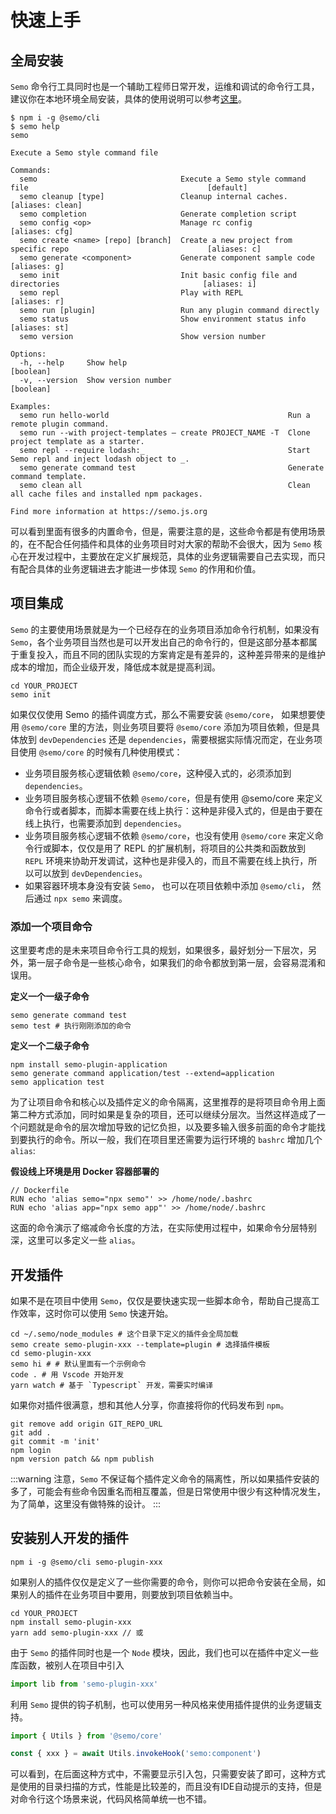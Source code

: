 # 快速上手

## 全局安装

`Semo` 命令行工具同时也是一个辅助工程师日常开发，运维和调试的命令行工具，建议你在本地环境全局安装，具体的使用说明可以参考[这里](https://semo.js.org)。

```
$ npm i -g @semo/cli
$ semo help
semo

Execute a Semo style command file

Commands:
  semo                                Execute a Semo style command file                                        [default]
  semo cleanup [type]                 Cleanup internal caches.                                          [aliases: clean]
  semo completion                     Generate completion script
  semo config <op>                    Manage rc config                                                    [aliases: cfg]
  semo create <name> [repo] [branch]  Create a new project from specific repo                               [aliases: c]
  semo generate <component>           Generate component sample code                                        [aliases: g]
  semo init                           Init basic config file and directories                                [aliases: i]
  semo repl                           Play with REPL                                                        [aliases: r]
  semo run [plugin]                   Run any plugin command directly
  semo status                         Show environment status info                                         [aliases: st]
  semo version                        Show version number

Options:
  -h, --help     Show help                                                                                     [boolean]
  -v, --version  Show version number                                                                           [boolean]

Examples:
  semo run hello-world                                        Run a remote plugin command.
  semo run --with project-templates — create PROJECT_NAME -T  Clone project template as a starter.
  semo repl --require lodash:_                                Start Semo repl and inject lodash object to _.
  semo generate command test                                  Generate command template.
  semo clean all                                              Clean all cache files and installed npm packages.

Find more information at https://semo.js.org
```

可以看到里面有很多的内置命令，但是，需要注意的是，这些命令都是有使用场景的，在不配合任何插件和具体的业务项目时对大家的帮助不会很大，因为 `Semo` 核心在开发过程中，主要放在定义扩展规范，具体的业务逻辑需要自己去实现，而只有配合具体的业务逻辑进去才能进一步体现 `Semo` 的作用和价值。

## 项目集成

`Semo` 的主要使用场景就是为一个已经存在的业务项目添加命令行机制，如果没有 `Semo`，各个业务项目当然也是可以开发出自己的命令行的，但是这部分基本都属于重复投入，而且不同的团队实现的方案肯定是有差异的，这种差异带来的是维护成本的增加，而企业级开发，降低成本就是提高利润。

```
cd YOUR_PROJECT
semo init
```

如果仅仅使用 Semo 的插件调度方式，那么不需要安装 `@semo/core`， 如果想要使用 `@semo/core` 里的方法，则业务项目要将 `@semo/core` 添加为项目依赖，但是具体放到 `devDependencies` 还是 `dependencies`，需要根据实际情况而定，在业务项目使用 `@semo/core` 的时候有几种使用模式：

- 业务项目服务核心逻辑依赖 `@semo/core`，这种侵入式的，必须添加到 `dependencies`。
- 业务项目服务核心逻辑不依赖 `@semo/core`，但是有使用 @semo/core 来定义命令行或者脚本，而脚本需要在线上执行：这种是非侵入式的，但是由于要在线上执行，也需要添加到 `dependencies`。
- 业务项目服务核心逻辑不依赖 `@semo/core`，也没有使用 `@semo/core` 来定义命令行或脚本，仅仅是用了 REPL 的扩展机制，将项目的公共类和函数放到 `REPL` 环境来协助开发调试，这种也是非侵入的，而且不需要在线上执行，所以可以放到 `devDependencies`。
- 如果容器环境本身没有安装 `Semo`， 也可以在项目依赖中添加 `@semo/cli`， 然后通过 `npx semo` 来调度。

### 添加一个项目命令

这里要考虑的是未来项目命令行工具的规划，如果很多，最好划分一下层次，另外，第一层子命令是一些核心命令，如果我们的命令都放到第一层，会容易混淆和误用。

**定义一个一级子命令**

```
semo generate command test
semo test # 执行刚刚添加的命令
```

**定义一个二级子命令**

```
npm install semo-plugin-application
semo generate command application/test --extend=application
semo application test
```

为了让项目命令和核心以及插件定义的命令隔离，这里推荐的是将项目命令用上面第二种方式添加，同时如果是复杂的项目，还可以继续分层次。当然这样造成了一个问题就是命令的层次增加导致的记忆负担，以及要多输入很多前面的命令才能找到要执行的命令。所以一般，我们在项目里还需要为运行环境的 `bashrc` 增加几个 `alias`:

**假设线上环境是用 Docker 容器部署的**

```
// Dockerfile
RUN echo 'alias semo="npx semo"' >> /home/node/.bashrc
RUN echo 'alias app="npx semo app"' >> /home/node/.bashrc
```

这面的命令演示了缩减命令长度的方法，在实际使用过程中，如果命令分层特别深，这里可以多定义一些 `alias`。

## 开发插件

如果不是在项目中使用 `Semo`，仅仅是要快速实现一些脚本命令，帮助自己提高工作效率，这时你可以使用 `Semo` 快速开始。

```
cd ~/.semo/node_modules # 这个目录下定义的插件会全局加载
semo create semo-plugin-xxx --template=plugin # 选择插件模板
cd semo-plugin-xxx
semo hi # # 默认里面有一个示例命令
code . # 用 Vscode 开始开发
yarn watch # 基于 `Typescript` 开发，需要实时编译
```

如果你对插件很满意，想和其他人分享，你直接将你的代码发布到 `npm`。

```
git remove add origin GIT_REPO_URL
git add .
git commit -m 'init'
npm login
npm version patch && npm publish
```

:::warning
注意，`Semo` 不保证每个插件定义命令的隔离性，所以如果插件安装的多了，可能会有些命令因重名而相互覆盖，但是日常使用中很少有这种情况发生，为了简单，这里没有做特殊的设计。
:::

## 安装别人开发的插件

```
npm i -g @semo/cli semo-plugin-xxx
```

如果别人的插件仅仅是定义了一些你需要的命令，则你可以把命令安装在全局，如果别人的插件在业务项目中要用，则要放到项目依赖当中。

```
cd YOUR_PROJECT
npm install semo-plugin-xxx
yarn add semo-plugin-xxx // 或
```

由于 `Semo` 的插件同时也是一个 `Node` 模块，因此，我们也可以在插件中定义一些库函数，被别人在项目中引入

```js
import lib from 'semo-plugin-xxx'
```

利用 `Semo` 提供的钩子机制，也可以使用另一种风格来使用插件提供的业务逻辑支持。

```js
import { Utils } from '@semo/core'

const { xxx } = await Utils.invokeHook('semo:component')
```

可以看到，在后面这种方式中，不需要显示引入包，只需要安装了即可，这种方式是使用的目录扫描的方式，性能是比较差的，而且没有IDE自动提示的支持，但是对命令行这个场景来说，代码风格简单统一也不错。
